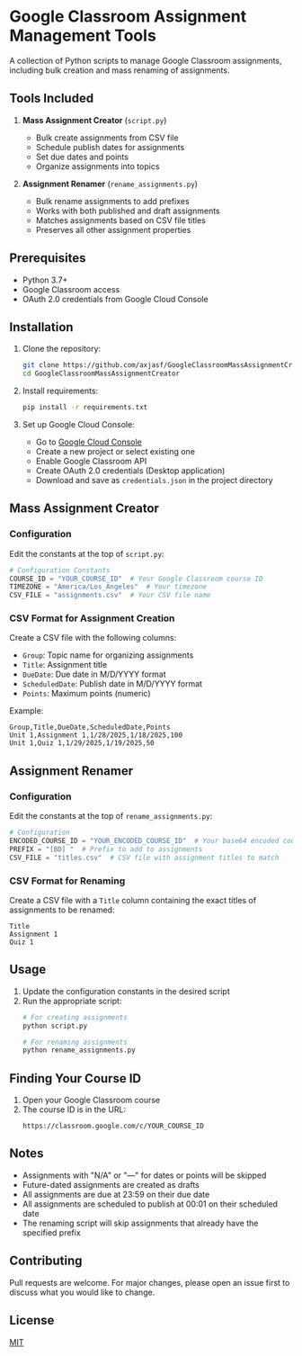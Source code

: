 # Google Classroom Assignment Management Tools

A collection of Python scripts to manage Google Classroom assignments, including bulk creation and mass renaming of assignments.

## Tools Included

1. **Mass Assignment Creator** (`script.py`)
   - Bulk create assignments from CSV file
   - Schedule publish dates for assignments
   - Set due dates and points
   - Organize assignments into topics

2. **Assignment Renamer** (`rename_assignments.py`)
   - Bulk rename assignments to add prefixes
   - Works with both published and draft assignments
   - Matches assignments based on CSV file titles
   - Preserves all other assignment properties

## Prerequisites

- Python 3.7+
- Google Classroom access
- OAuth 2.0 credentials from Google Cloud Console

## Installation

1. Clone the repository:
   ```bash
   git clone https://github.com/axjasf/GoogleClassroomMassAssignmentCreator.git
   cd GoogleClassroomMassAssignmentCreator
   ```

2. Install requirements:
   ```bash
   pip install -r requirements.txt
   ```

3. Set up Google Cloud Console:
   - Go to [Google Cloud Console](https://console.cloud.google.com)
   - Create a new project or select existing one
   - Enable Google Classroom API
   - Create OAuth 2.0 credentials (Desktop application)
   - Download and save as `credentials.json` in the project directory

## Mass Assignment Creator

### Configuration

Edit the constants at the top of `script.py`:
```python
# Configuration Constants
COURSE_ID = "YOUR_COURSE_ID"  # Your Google Classroom course ID
TIMEZONE = "America/Los_Angeles"  # Your timezone
CSV_FILE = "assignments.csv"  # Your CSV file name
```

### CSV Format for Assignment Creation

Create a CSV file with the following columns:
- `Group`: Topic name for organizing assignments
- `Title`: Assignment title
- `DueDate`: Due date in M/D/YYYY format
- `ScheduledDate`: Publish date in M/D/YYYY format
- `Points`: Maximum points (numeric)

Example:
```csv
Group,Title,DueDate,ScheduledDate,Points
Unit 1,Assignment 1,1/28/2025,1/18/2025,100
Unit 1,Quiz 1,1/29/2025,1/19/2025,50
```

## Assignment Renamer

### Configuration

Edit the constants at the top of `rename_assignments.py`:
```python
# Configuration
ENCODED_COURSE_ID = "YOUR_ENCODED_COURSE_ID"  # Your base64 encoded course ID
PREFIX = "[BD] "  # Prefix to add to assignments
CSV_FILE = "titles.csv"  # CSV file with assignment titles to match
```

### CSV Format for Renaming

Create a CSV file with a `Title` column containing the exact titles of assignments to be renamed:
```csv
Title
Assignment 1
Quiz 1
```

## Usage

1. Update the configuration constants in the desired script
2. Run the appropriate script:
   ```bash
   # For creating assignments
   python script.py
   
   # For renaming assignments
   python rename_assignments.py
   ```

## Finding Your Course ID

1. Open your Google Classroom course
2. The course ID is in the URL:
   ```
   https://classroom.google.com/c/YOUR_COURSE_ID
   ```

## Notes

- Assignments with "N/A" or "—" for dates or points will be skipped
- Future-dated assignments are created as drafts
- All assignments are due at 23:59 on their due date
- All assignments are scheduled to publish at 00:01 on their scheduled date
- The renaming script will skip assignments that already have the specified prefix

## Contributing

Pull requests are welcome. For major changes, please open an issue first to discuss what you would like to change.

## License

[MIT](https://choosealicense.com/licenses/mit/) 